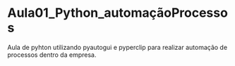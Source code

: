 # Aula01_Python_automaçãoProcessos
 Aula de pyhton utilizando pyautogui e pyperclip para realizar automação de processos dentro da empresa.
